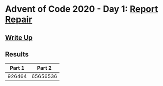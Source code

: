 # Advent of Code 2020 - Day 1: [Report Repair](https://adventofcode.com/2020/day/1)

## [Write Up](https://github.com/CodingAP/advent-of-code/blob/main/writeups/2020/day1_writeup.md)
## Results
| Part 1 | Part 2 | 
|:---:|:---:|
| 926464 | 65656536 |